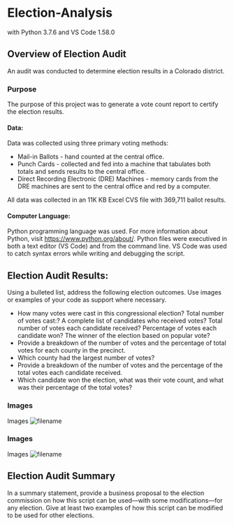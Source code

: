 # Election-Analysis
with Python 3.7.6 and VS Code 1.58.0

## Overview of Election Audit
An audit was conducted to determine election results in a Colorado district. 

### Purpose
The purpose of this project was to generate a vote count report to certify the election results.
#### Data: 
Data was collected using three primary voting methods:
- Mail-in Ballots - hand counted at the central office.
- Punch Cards - collected and fed into a machine that tabulates both totals and sends results to the central office.
- Direct Recording Electronic (DRE) Machines - memory cards from the DRE machines are sent to the central office and red by a computer.

All data was collected in an 11K KB Excel CVS file with 369,711 ballot results.

#### Computer Language: 
Python programming language was used. For more information about Python, visit https://www.python.org/about/. Python files were executived in both a text editor (VS Code) and from the command line. VS Code was used to catch syntax errors while writing and debugging the script.

## Election Audit Results: 
Using a bulleted list, address the following election outcomes. Use images or examples of your code as support where necessary.

- How many votes were cast in this congressional election? Total number of votes cast:? A complete list of candidates who received votes? Total number of votes each candidate received? Percentage of votes each candidate won? The winner of the election based on popular vote?
- Provide a breakdown of the number of votes and the percentage of total votes for each county in the precinct.
- Which county had the largest number of votes?
- Provide a breakdown of the number of votes and the percentage of the total votes each candidate received.
- Which candidate won the election, what was their vote count, and what was their percentage of the total votes?

### Images
Images ![filename](URL)

### Images
Images ![filename](URL)

## Election Audit Summary
In a summary statement, provide a business proposal to the election commission on how this script can be used—with some modifications—for any election. Give at least two examples of how this script can be modified to be used for other elections.
